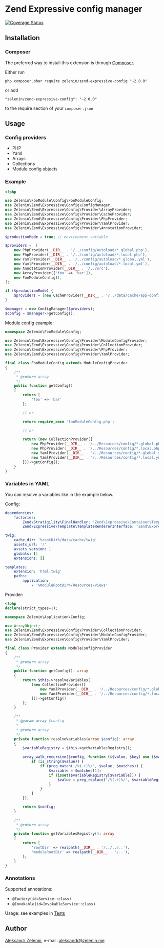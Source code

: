 # Zend Expressive config manager

[![Coverage Status](https://coveralls.io/repos/github/zelenin/zend-expressive-config/badge.svg?branch=master)](https://coveralls.io/github/zelenin/zend-expressive-config?branch=master)

## Installation

### Composer

The preferred way to install this extension is through [Composer](http://getcomposer.org/).

Either run

```
php composer.phar require zelenin/zend-expressive-config "~2.0.0"
```

or add

```
"zelenin/zend-expressive-config": "~2.0.0"
```

to the require section of your ```composer.json```

## Usage

### Config providers

- PHP
- Yaml
- Arrays
- Collections
- Module config objects

### Example

```php
<?php

use Zelenin\FooModule\Config\FooModuleConfig;
use Zelenin\Zend\Expressive\Config\ConfigManager;
use Zelenin\Zend\Expressive\Config\Provider\ArrayProvider;
use Zelenin\Zend\Expressive\Config\Provider\CacheProvider;
use Zelenin\Zend\Expressive\Config\Provider\PhpProvider;
use Zelenin\Zend\Expressive\Config\Provider\YamlProvider;
use Zelenin\Zend\Expressive\Config\Provider\AnnotationProvider;

$productionMode = true; // environment variable

$providers =  [
    new PhpProvider(__DIR__ . '/../config/autoload/*.global.php'),
    new PhpProvider(__DIR__ . '/../config/autoload/*.local.php'),
    new YamlProvider(__DIR__ . '/../config/autoload/*.global.yml'),
    new YamlProvider(__DIR__ . '/../config/autoload/*.local.yml'),
    new AnnotationProvider(__DIR__ . '/../src'),
    new ArrayProvider(['foo' => 'bar']),
    new FooModuleConfig(),
];

if ($productionMode) {
    $providers = [new CacheProvider(__DIR__ . '/../data/cache/app-config.php', $providers)];
}

$manager = new ConfigManager($providers);
$config = $manager->getConfig();
```

Module config example:

```php
namespace Zelenin\FooModule\Config;

use Zelenin\Zend\Expressive\Config\Provider\ModuleConfigProvider;
use Zelenin\Zend\Expressive\Config\Provider\CollectionProvider;
use Zelenin\Zend\Expressive\Config\Provider\PhpProvider;
use Zelenin\Zend\Expressive\Config\Provider\YamlProvider;

final class FooModuleConfig extends ModuleConfigProvider
{
    /**
     * @return array
     */
    public function getConfig()
    {
        return [
            'foo' => 'bar'
        ];

        // or

        return require_once 'fooModuleConfig.php';

        // or

        return (new CollectionProvider([
            new PhpProvider(__DIR__ . '/../Resources/config/*.global.php')),
            new PhpProvider(__DIR__ . '/../Resources/config/*.local.php')),
            new YamlProvider(__DIR__ . '/../Resources/config/*.global.yml'))
            new YamlProvider(__DIR__ . '/../Resources/config/*.local.yml'))
        ]))->getConfig();
    }
}
```

### Variables in YAML

You can resolve a variables like in the example below.

Config:
```yml
dependencies:
    factories:
        Zend\Stratigility\FinalHandler: 'Zend\Expressive\Container\TemplatedErrorHandlerFactory'
        Zend\Expressive\Template\TemplateRendererInterface: 'Zend\Expressive\Twig\TwigRendererFactory'

twig:
    cache_dir: '%rootDir%/data/cache/twig'
    assets_url: '/'
    assets_version: 1
    globals: []
    extensions: []

templates:
    extension: 'html.twig'
    paths:
        application:
            - '%moduleRootDir%/Resources/views'
```
Provider:
```php
<?php
declare(strict_types=1);

namespace Zelenin\Application\Config;

use ArrayObject;
use Zelenin\Zend\Expressive\Config\Provider\CollectionProvider;
use Zelenin\Zend\Expressive\Config\Provider\ModuleConfigProvider;
use Zelenin\Zend\Expressive\Config\Provider\YamlProvider;

final class Provider extends ModuleConfigProvider
{
    /**
     * @return array
     */
    public function getConfig(): array
    {
        return $this->resolveVariables(
            (new CollectionProvider([
                new YamlProvider(__DIR__ . '/../Resources/config/*.global.yml'),
                new YamlProvider(__DIR__ . '/../Resources/config/*.local.yml'),
            ]))->getConfig()
        );
    }

    /**
     * @param array $config
     *
     * @return array
     */
    private function resolveVariables(array $config): array
    {
        $variableRegistry = $this->getVariablesRegistry();

        array_walk_recursive($config, function (&$value, $key) use ($variableRegistry) {
            if (is_string($value)) {
                if (preg_match('/%(.+)%/', $value, $matches)) {
                    $variable = $matches[1];
                    if (isset($variableRegistry[$variable])) {
                        $value = preg_replace('/%(.+)%/', $variableRegistry[$variable], $value);
                    }
                }
            }
        });

        return $config;
    }

    /**
     * @return array
     */
    private function getVariablesRegistry(): array
    {
        return [
            'rootDir' => realpath(__DIR__ . '/../../..'),
            'moduleRootDir' => realpath(__DIR__ . '/..'),
        ];
    }
}
```

### Annotations

Supported annotations:

- ```@Factory(id=Service::class)```
- ```@Invokable(id=InvokableService::class)```

Usage: see examples in [Tests](https://github.com/zelenin/zend-expressive-config/tree/master/tests/Resources)


## Author

[Aleksandr Zelenin](https://github.com/zelenin/), e-mail: [aleksandr@zelenin.me](mailto:aleksandr@zelenin.me)
